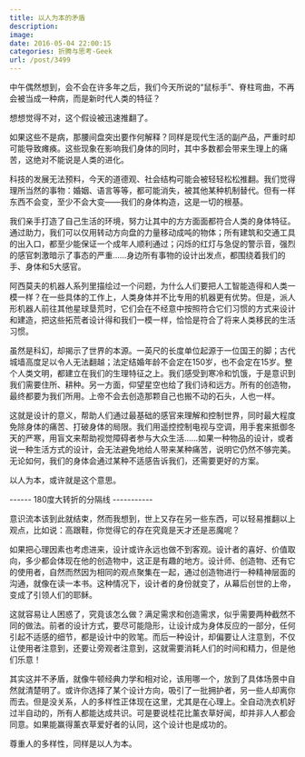 ```yaml
---
title: 以人为本的矛盾
description: 
image: 
date: 2016-05-04 22:00:15
categories: 折腾与思考-Geek
url: /post/3499
---
```


中午偶然想到，会不会在许多年之后，我们今天所说的“鼠标手”、脊柱弯曲，不再会被当成一种病，而是新时代人类的特征？

想想觉得不对，这个假设被迅速推翻了。

如果这些不是病，那腰间盘突出要作何解释？同样是现代生活的副产品，严重时却可能导致瘫痪。这些现象在影响我们身体的同时，其中多数都会带来生理上的痛苦，这绝对不能说是人类的进化。

科技的发展无法预料，今天的道德观、社会结构可能会被轻轻松松推翻。我们觉得理所当然的事物：婚姻、语言等等，都可能消失，被其他某种机制替代。但有一样东西不会变，至少不会大变——我们的身体构造，这是一切的根基。

我们亲手打造了自己生活的环境，努力让其中的方方面面都符合人类的身体特征。通过助力，我们可以仅用转动方向盘的力量移动成吨的物体；所有建筑和交通工具的出入口，都至少能保证一个成年人顺利通过；闪烁的红灯与急促的警示音，强烈的感官刺激暗示了事态的严重……身边所有事物的设计出发点，都围绕着我们的手、身体和5大感官。

阿西莫夫的机器人系列里描绘过一个问题，为什么人们要把人工智能造得和人类一模一样？在一些具体的工作上，人类身体并不比专用的机器更有优势。但是，派人形机器人前往其他星球垦荒时，它们会在不经意中按照符合它们习惯的方式来设计和建造，把这些拓荒者设计得和我们一模一样，恰恰是符合了将来人类移民的生活习惯。

虽然是科幻，却揭示了世界的本源。一英尺的长度单位起源于一位国王的脚；古代城墙高度足以令人无法翻越；法定结婚年龄不会定在150岁，也不会定在15岁。整个人类文明，都建立在我们的生理特征之上。我们感受到寒冷和饥饿，于是意识到我们需要住所、耕种。另一方面，仰望星空也给了我们诗和远方。所有的创造物，最终都要为我们所用。上帝不会去创造那颗自己也搬不动的石头，人也一样。

这就是设计的意义，帮助人们通过最基础的感官来理解和控制世界，同时最大程度免除身体的痛苦、打破身体的局限。我们用遥控控制电视与空调，用手套来抵御冬天的严寒，用盲文来帮助视觉障碍者参与大众生活……如果一种物品的设计，或者说一种生活方式的设计，会无法避免地给人带来某种痛苦，说明它仍然不够完美。无论如何，我们的身体会通过某种不适感告诉我们，还需要更好的方案。

以人为本，或许就是这个意思。

------ 180度大转折的分隔线 -----------

意识流本该到此就结束，然而我想到，世上又存在另一些东西，可以轻易推翻以上观点，比如说：高跟鞋，你觉得它的存在究竟是天才还是恶魔呢？

如果把心理因素也考虑进来，设计或许永远也做不到客观。设计者的喜好、价值取向，多少都会体现在他的创造物中，这正是有趣的地方。设计师、创造物、还有它的使用者，自然而然因为相同的观点聚集在一起，通过创造物进行一种精神层面的沟通，就像在读一本书。这种情况下，设计者的身份就变了，从幕后创世的上帝，变成了引领人们的耶稣。

这就容易让人困惑了，究竟该怎么做？满足需求和创造需求，似乎需要两种截然不同的做法。前者的设计方式，要尽可能隐形，让设计成为身体反应的一部分，任何引起不适感的细节，都是设计中的败笔。而后一种设计，却偏要让人注意到，不仅让使用者注意到，还要让旁观者注意到，这就需要消耗人们的时间和精力，但是他们乐意！

其实这并不矛盾，就像牛顿经典力学和相对论，该用哪一个，放到了具体场景中自然就清楚明了。或许你选择了某个设计方向，吸引了一批拥护者，另一些人却离你而去。但是没关系，人的多样性正体现在这里，尤其是在心理上。全自动洗衣机好过半自动的，所有人都能达成共识。可是要说桂花比薰衣草好闻，却并非人人都会同意。如果能赢得薰衣草爱好者的认同，这个设计也是成功的。

尊重人的多样性，同样是以人为本。